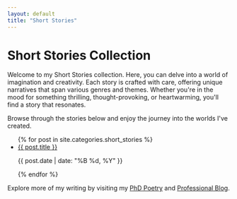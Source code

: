 ```yaml
---
layout: default
title: "Short Stories"
---
```


# Short Stories Collection

Welcome to my Short Stories collection. Here, you can delve into a world of imagination and creativity. Each story is crafted with care, offering unique narratives that span various genres and themes. Whether you're in the mood for something thrilling, thought-provoking, or heartwarming, you'll find a story that resonates.

Browse through the stories below and enjoy the journey into the worlds I've created.

<ul>
  {% for post in site.categories.short_stories %}
    <li>
      <a href="{{ post.url | relative_url }}">{{ post.title }}</a>
      <p>{{ post.date | date: "%B %d, %Y" }}</p>
    </li>
  {% endfor %}
</ul>

Explore more of my writing by visiting my [PhD Poetry](/phd_poetry/) and [Professional Blog](/blog/).
